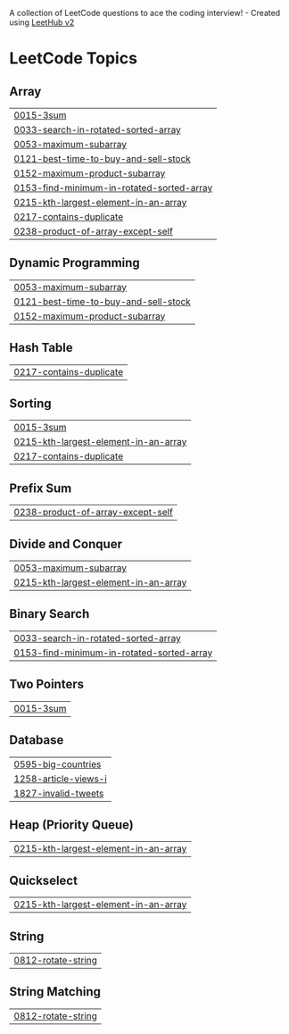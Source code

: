 A collection of LeetCode questions to ace the coding interview! - Created using [LeetHub v2](https://github.com/arunbhardwaj/LeetHub-2.0)
<!---LeetCode Topics Start-->
# LeetCode Topics
## Array
|  |
| ------- |
| [0015-3sum](https://github.com/priyangamary/Leetcode-Solutions/tree/master/0015-3sum) |
| [0033-search-in-rotated-sorted-array](https://github.com/priyangamary/Leetcode-Solutions/tree/master/0033-search-in-rotated-sorted-array) |
| [0053-maximum-subarray](https://github.com/priyangamary/Leetcode-Solutions/tree/master/0053-maximum-subarray) |
| [0121-best-time-to-buy-and-sell-stock](https://github.com/priyangamary/Leetcode-Solutions/tree/master/0121-best-time-to-buy-and-sell-stock) |
| [0152-maximum-product-subarray](https://github.com/priyangamary/Leetcode-Solutions/tree/master/0152-maximum-product-subarray) |
| [0153-find-minimum-in-rotated-sorted-array](https://github.com/priyangamary/Leetcode-Solutions/tree/master/0153-find-minimum-in-rotated-sorted-array) |
| [0215-kth-largest-element-in-an-array](https://github.com/priyangamary/Leetcode-Solutions/tree/master/0215-kth-largest-element-in-an-array) |
| [0217-contains-duplicate](https://github.com/priyangamary/Leetcode-Solutions/tree/master/0217-contains-duplicate) |
| [0238-product-of-array-except-self](https://github.com/priyangamary/Leetcode-Solutions/tree/master/0238-product-of-array-except-self) |
## Dynamic Programming
|  |
| ------- |
| [0053-maximum-subarray](https://github.com/priyangamary/Leetcode-Solutions/tree/master/0053-maximum-subarray) |
| [0121-best-time-to-buy-and-sell-stock](https://github.com/priyangamary/Leetcode-Solutions/tree/master/0121-best-time-to-buy-and-sell-stock) |
| [0152-maximum-product-subarray](https://github.com/priyangamary/Leetcode-Solutions/tree/master/0152-maximum-product-subarray) |
## Hash Table
|  |
| ------- |
| [0217-contains-duplicate](https://github.com/priyangamary/Leetcode-Solutions/tree/master/0217-contains-duplicate) |
## Sorting
|  |
| ------- |
| [0015-3sum](https://github.com/priyangamary/Leetcode-Solutions/tree/master/0015-3sum) |
| [0215-kth-largest-element-in-an-array](https://github.com/priyangamary/Leetcode-Solutions/tree/master/0215-kth-largest-element-in-an-array) |
| [0217-contains-duplicate](https://github.com/priyangamary/Leetcode-Solutions/tree/master/0217-contains-duplicate) |
## Prefix Sum
|  |
| ------- |
| [0238-product-of-array-except-self](https://github.com/priyangamary/Leetcode-Solutions/tree/master/0238-product-of-array-except-self) |
## Divide and Conquer
|  |
| ------- |
| [0053-maximum-subarray](https://github.com/priyangamary/Leetcode-Solutions/tree/master/0053-maximum-subarray) |
| [0215-kth-largest-element-in-an-array](https://github.com/priyangamary/Leetcode-Solutions/tree/master/0215-kth-largest-element-in-an-array) |
## Binary Search
|  |
| ------- |
| [0033-search-in-rotated-sorted-array](https://github.com/priyangamary/Leetcode-Solutions/tree/master/0033-search-in-rotated-sorted-array) |
| [0153-find-minimum-in-rotated-sorted-array](https://github.com/priyangamary/Leetcode-Solutions/tree/master/0153-find-minimum-in-rotated-sorted-array) |
## Two Pointers
|  |
| ------- |
| [0015-3sum](https://github.com/priyangamary/Leetcode-Solutions/tree/master/0015-3sum) |
## Database
|  |
| ------- |
| [0595-big-countries](https://github.com/priyangamary/Leetcode-Solutions/tree/master/0595-big-countries) |
| [1258-article-views-i](https://github.com/priyangamary/Leetcode-Solutions/tree/master/1258-article-views-i) |
| [1827-invalid-tweets](https://github.com/priyangamary/Leetcode-Solutions/tree/master/1827-invalid-tweets) |
## Heap (Priority Queue)
|  |
| ------- |
| [0215-kth-largest-element-in-an-array](https://github.com/priyangamary/Leetcode-Solutions/tree/master/0215-kth-largest-element-in-an-array) |
## Quickselect
|  |
| ------- |
| [0215-kth-largest-element-in-an-array](https://github.com/priyangamary/Leetcode-Solutions/tree/master/0215-kth-largest-element-in-an-array) |
## String
|  |
| ------- |
| [0812-rotate-string](https://github.com/priyangamary/Leetcode-Solutions/tree/master/0812-rotate-string) |
## String Matching
|  |
| ------- |
| [0812-rotate-string](https://github.com/priyangamary/Leetcode-Solutions/tree/master/0812-rotate-string) |
<!---LeetCode Topics End-->